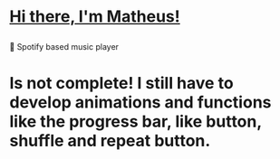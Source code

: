 # <a href="https://github.com/matheusmaximo15"> Hi there, I'm Matheus!</a><p>
 📱 Spotify based music player

<body> <h1>Is not complete! I still have to develop animations and functions like the progress bar, like button, shuffle and repeat button.</h1> </body>

